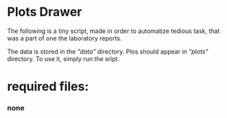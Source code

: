 # Plots Drawer

The following is a tiny script, made in order to automatize tedious task, that was a part of one the laboratory reports.

The data is stored in the *"data"* directory. Plos should appear in *"plots"* directory. To use it, simply run the sript.

# required files:
 ### none